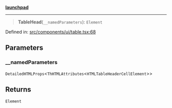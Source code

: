 [**launchpad**](index.md)

***

> **TableHead**(`__namedParameters`): `Element`

Defined in: [src/components/ui/table.tsx:68](https://github.com/victorbratov/launchpad/blob/ba912ff5e4884ef55d41a8ab239f2bb8e81f8ecb/src/components/ui/table.tsx#L68)

## Parameters

### \_\_namedParameters

`DetailedHTMLProps`\<`ThHTMLAttributes`\<`HTMLTableHeaderCellElement`\>\>

## Returns

`Element`
